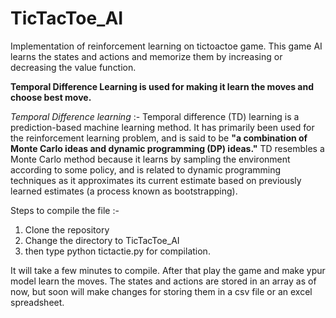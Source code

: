 # TicTacToe_AI
Implementation of reinforcement learning on tictoactoe game.
This game AI learns the states and actions and memorize them by increasing or decreasing the value function.

**Temporal Difference Learning is used for making it learn the moves and choose best move.**



*Temporal Difference learning* :- Temporal difference (TD) learning is a prediction-based machine learning method. It has primarily been used for the reinforcement learning problem, and is said to be **"a combination of Monte Carlo ideas and dynamic programming (DP) ideas."** TD resembles a Monte Carlo method because it learns by sampling the environment according to some policy, and is related to dynamic programming techniques as it approximates its current estimate based on previously learned estimates (a process known as bootstrapping).


Steps to compile the file :- 
1. Clone the repository 
2. Change the directory to TicTacToe_AI
3. then type python tictactie.py for compilation.

It will take a few minutes to compile. After that play the game and make ypur model learn the moves. The states and actions are stored in an array as of now, but soon will make changes for storing them in a csv file or an excel spreadsheet. 

